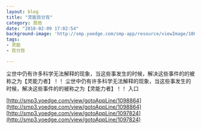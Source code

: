 ```yaml
---
layout: blog
title: "灵能百分百"
category: 其他
date: "2018-02-09 17:02:54"
background-image: 'http://smp.yoedge.com/smp-app/resource/viewImage/1001738appline.png'
tags:
- 灵能
- 百分百

---
```

尘世中仍有许多科学无法解释的现象，当这些事发生的时候，解决这些事件的的被称之为【灵能力者】！！
尘世中仍有许多科学无法解释的现象，当这些事发生的时候，解决这些事件的的被称之为【灵能力者】！！
入口

[http://smp3.yoedge.com/view/gotoAppLine/1098864](http://smp3.yoedge.com/view/gotoAppLine/1098864)
[http://smp3.yoedge.com/view/gotoAppLine/1097824](http://smp3.yoedge.com/view/gotoAppLine/1097824)

        
